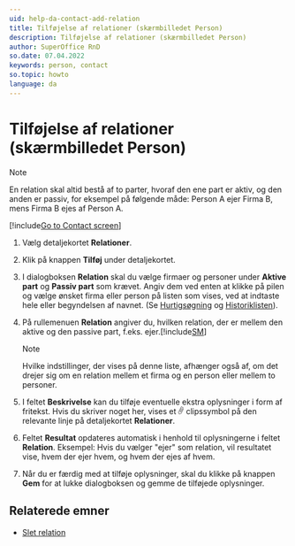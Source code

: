 ```yaml
---
uid: help-da-contact-add-relation
title: Tilføjelse af relationer (skærmbilledet Person)
description: Tilføjelse af relationer (skærmbilledet Person)
author: SuperOffice RnD
so.date: 07.04.2022
keywords: person, contact
so.topic: howto
language: da
---
```


# Tilføjelse af relationer (skærmbilledet Person)

> [!NOTE]
> En relation skal altid bestå af to parter, hvoraf den ene part er aktiv, og den anden er passiv, for eksempel på følgende måde: Person A ejer Firma B, mens Firma B ejes af Person A.

[!include[Go to Contact screen](../../learn/includes/goto-contact.md)]

1. Vælg detaljekortet **Relationer**.

1. Klik på knappen **Tilføj** under detaljekortet.

1. I dialogboksen **Relation** skal du vælge firmaer og personer under **Aktive part** og **Passiv part** som krævet. Angiv dem ved enten at klikke på pilen og vælge ønsket firma eller person på listen som vises, ved at indtaste hele eller begyndelsen af navnet. (Se [Hurtigsøgning][1] og [Historiklisten][2]).

1. På rullemenuen **Relation** angiver du, hvilken relation, der er mellem den aktive og den passive part, f.eks. ejer.[!include[SM](../../learn/includes/are-defined-sm.md)]

    > [!NOTE]
    > Hvilke indstillinger, der vises på denne liste, afhænger også af, om det drejer sig om en relation mellem et firma og en person eller mellem to personer.

1. I feltet **Beskrivelse** kan du tilføje eventuelle ekstra oplysninger i form af fritekst. Hvis du skriver noget her, vises et ![ikon][img1] clipssymbol på den relevante linje på detaljekortet **Relationer**.

1. Feltet **Resultat** opdateres automatisk i henhold til oplysningerne i feltet **Relation**. Eksempel: Hvis du vælger "ejer" som relation, vil resultatet vise, hvem der ejer hvem, og hvem der ejes af hvem.

1. Når du er færdig med at tilføje oplysninger, skal du klikke på knappen **Gem** for at lukke dialogboksen og gemme de tilføjede oplysninger.

## Relaterede emner

* [Slet relation][3]

<!-- Referenced links -->
[1]: ../../search-options/learn/using-fastsearcher.md
[2]: ../../search-options/learn/using-history-list.md
[3]: delete-relation.md

<!-- Referenced images -->
[img1]: ../../../media/icons/binders.bmp
